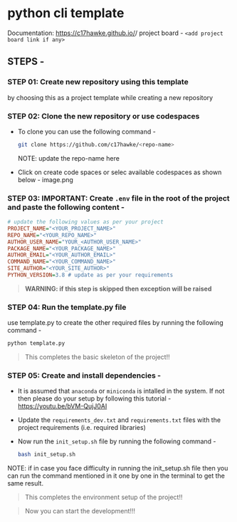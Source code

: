 # python cli template

Documentation: https://c17hawke.github.io/<repo-name>/
project board - `<add project board link if any>`

## STEPS - 

### STEP 01: Create new repository using this template 

by choosing this as a project template while creating a new repository

### STEP 02: Clone the new repository or use codespaces

- To clone you can use the following command - 
    ```bash
    git clone https://github.com/c17hawke/<repo-name>
    ```
    NOTE: update the repo-name here

- Click on create code spaces or selec available codespaces as shown below - 
    image.png

### STEP 03: IMPORTANT: Create `.env` file in the root of the project and paste the following content - 

```ini
# update the following values as per your project
PROJECT_NAME="<YOUR_PROJECT_NAME>"
REPO_NAME="<YOUR_REPO_NAME>"
AUTHOR_USER_NAME="YOUR_<AUTHOR_USER_NAME>"
PACKAGE_NAME="<YOUR_PACKAGE_NAME>"
AUTHOR_EMAIL="<YOUR_AUTHOR_EMAIL>"
COMMAND_NAME="<YOUR_COMMAND_NAME>"
SITE_AUTHOR="<YOUR_SITE_AUTHOR>"
PYTHON_VERSION=3.8 # update as per your requirements
```

> **WARNING: if this step is skipped then exception will be raised**


### STEP 04: Run the template.py file

use template.py to create the other required files by running the following command - 

```bash 
python template.py
```

> This completes the basic skeleton of the project!!

### STEP 05: Create and install dependencies - 

- It is assumed that `anaconda` or `miniconda` is intalled in the system. If not then please do your setup by following this tutorial - https://youtu.be/bVM-QujJ0AI

- Update the `requirements_dev.txt` and `requirements.txt` files with the project requirements (i.e. required libraries)
- Now run the `init_setup.sh` file by running the following command - 
    ```bash
    bash init_setup.sh   
    ```
NOTE: if in case you face difficulty in running the init_setup.sh file then you can run the command mentioned in it one by one in the terminal to get the same result.

> This completes the environment setup of the project!!

> Now you can start the development!!!